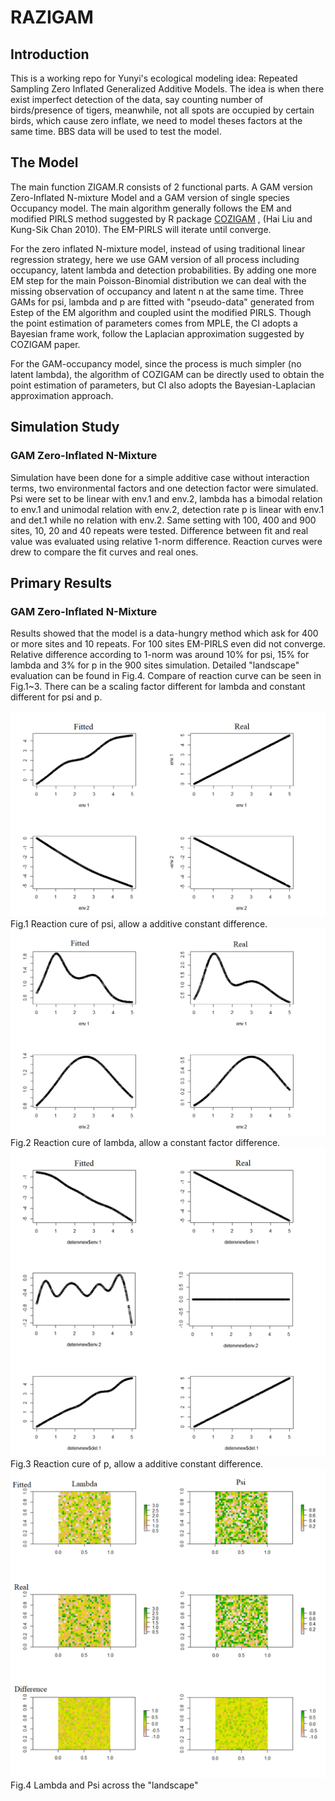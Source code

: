# RAZIGAM
## Introduction
This is a working repo for Yunyi's ecological modeling idea: Repeated Sampling Zero Inflated Generalized Additive Models. The idea is when there exist imperfect detection of the data, say counting number of birds/presence of tigers, meanwhile, not all spots are occupied by certain birds, which cause zero inflate, we need to model theses factors at the same time. BBS data will be used to test the model.

## The Model
The main function ZIGAM.R consists of 2 functional parts. A GAM version Zero-Inflated N-mixture Model and a GAM version of single species Occupancy model. The main algorithm generally follows the EM and modified PIRLS method suggested by R package [COZIGAM](https://www.jstatsoft.org/article/view/v035i11/0) , (Hai Liu and Kung-Sik Chan 2010). The EM-PIRLS will iterate until converge.

For the zero inflated N-mixture model, instead of using traditional linear regression strategy, here we use GAM version of all process including occupancy, latent lambda and detection probabilities. By adding one more EM step for the main Poisson-Binomial distribution we can deal with the missing observation of occupancy and latent n at the same time. Three GAMs for psi, lambda and p are fitted with "pseudo-data" generated from Estep of the EM algorithm  and coupled usint the modified PIRLS. Though the point estimation of parameters comes from MPLE, the CI adopts a Bayesian frame work, follow the Laplacian approximation suggested by COZIGAM paper.

For the GAM-occupancy model, since the process is much simpler (no latent lambda), the algorithm of COZIGAM can be directly used to obtain the point estimation of parameters, but CI also adopts the Bayesian-Laplacian approximation approach.

## Simulation Study
### GAM Zero-Inflated N-Mixture
Simulation have been done for a simple additive case without interaction terms, two environmental factors and one detection factor were simulated. Psi were set to be linear with env.1 and env.2, lambda has a bimodal relation to env.1 and unimodal relation with env.2, detection rate p is linear with env.1 and det.1 while no relation with env.2. Same setting with 100, 400 and 900 sites, 10, 20 and 40 repeats were tested.  Difference between fit and real value was evaluated using relative 1-norm difference. Reaction curves were drew to compare the fit curves and real ones.


## Primary Results
### GAM Zero-Inflated N-Mixture
Results showed that the model is a data-hungry method which ask for 400 or more sites and 10 repeats. For 100 sites EM-PIRLS even did not converge. Relative difference according to 1-norm was around 10% for psi, 15% for lambda and 3% for p in the 900 sites simulation. Detailed "landscape" evaluation can be found in Fig.4. Compare of reaction curve can be seen in Fig.1~3. There can be a scaling factor different for lambda and constant different for psi and p.

![Fig.1 Reaction cure of psi, left is fitted](https://raw.githubusercontent.com/YunyiShen/RSZIGAM/master/Doc/figs/psi.png)
Fig.1 Reaction cure of psi, allow a additive constant difference.
![Fig.2 Reaction cure of lambda, left is fitted](https://raw.githubusercontent.com/YunyiShen/RSZIGAM/master/Doc/figs/lambda.png)
Fig.2 Reaction cure of lambda, allow a constant factor difference.
![Fig.3 Reaction cure of p, left is fitted](https://raw.githubusercontent.com/YunyiShen/RSZIGAM/master/Doc/figs/p.png)
Fig.3 Reaction cure of p, allow a additive constant difference.
![Fig.4 Lambda and Psi across the "landscape"](https://raw.githubusercontent.com/YunyiShen/RSZIGAM/master/Doc/figs/landscape.png)
Fig.4 Lambda and Psi across the "landscape"



